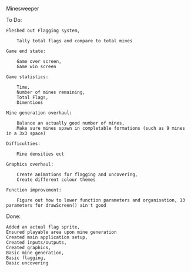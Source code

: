 ﻿Minesweeper

To Do:


    Fleshed out Flagging system,
    
        Tally total flags and compare to total mines
    
    Game end state:
    
        Game over screen,
        Game win screen
    
    Game statistics:
    
        Time,
        Number of mines remaining,
        Total Flags,
        Dimentions
    
    Mine generation overhaul:
    
        Balance an actually good number of mines,
        Make sure mines spawn in completable formations (such as 9 mines in a 3x3 space)
        
    Difficulties:
    
        Mine densities ect
        
    Graphics overhaul:

        Create animations for flagging and uncovering,
        Create different colour themes
    
    Function improvement:
    
        Figure out how to lower function parameters and organisation, 13 parameters for drawScreen() ain't good

Done:
        
    Added an actual flag sprite,
    Ensured playable area upon mine generation
    Created main application setup,
    Created inputs/outputs,
    Created graphics,
    Basic mine generation,
    Basic flagging,
    Basic uncovering
